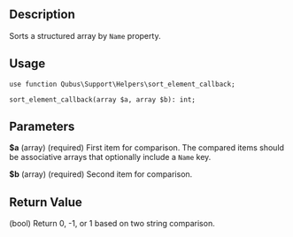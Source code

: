 Description
-----------

Sorts a structured array by `Name` property.

Usage
-----

    use function Qubus\Support\Helpers\sort_element_callback;
    
    sort_element_callback(array $a, array $b): int;

Parameters
----------

**$a** (array) (required) First item for comparison. The compared items should be associative arrays that optionally 
include a `Name` key.

**$b** (array) (required) Second item for comparison.

Return Value
------------

(bool) Return 0, -1, or 1 based on two string comparison.